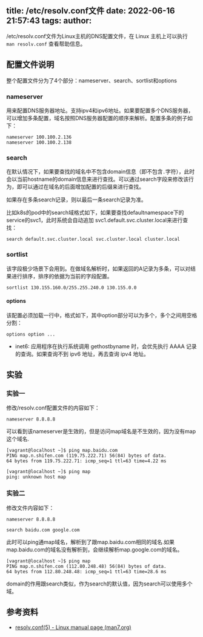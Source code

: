 title: /etc/resolv.conf文件
date: 2022-06-16 21:57:43
tags:
author:
---

/etc/resolv.conf文件为Linux主机的DNS配置文件，在 Linux 主机上可以执行 `man resolv.conf` 查看帮助信息。

## 配置文件说明

整个配置文件分为了4个部分：nameserver、search、sortlist和options

### nameserver

用来配置DNS服务器地址。支持ipv4和ipv6地址。如果要配置多个DNS服务器，可以增加多条配置，域名按照DNS服务器配置的顺序来解析。配置多条的例子如下：

```
nameserver 100.100.2.136
nameserver 100.100.2.138
```

### search

在默认情况下，如果要查找的域名中不包含domain信息（即不包含`.`字符），此时会以当前hostname的domain信息来进行查找。可以通过search字段来修改该行为，即可以通过在域名的后面增加配置的后缀来进行查找。

如果存在多条search记录，则以最后一条search记录为准。

比如k8s的pod中的search域格式如下，如果要查找defaultnamespace下的service的svc1，此时系统会自动追加 svc1.default.svc.cluster.local来进行查找：

```
search default.svc.cluster.local svc.cluster.local cluster.local
```

### sortlist

该字段极少场景下会用到。在做域名解析时，如果返回的A记录为多条，可以对结果进行排序，排序的依据为当前的字段配置。

```
sortlist 130.155.160.0/255.255.240.0 130.155.0.0
```

#### options

该配置必须加载一行中，格式如下，其中option部分可以为多个，多个之间用空格分割：

```
options option ...
```

- inet6: 应用程序在执行系统调用 gethostbyname 时，会优先执行 AAAA 记录的查询。如果查询不到 ipv6 地址，再去查询 ipv4 地址。

## 实验

### 实验一

修改/resolv.conf配置文件的内容如下：

```
nameserver 8.8.8.8
```

可以看到该nameserver是生效的，但是访问map域名是不生效的，因为没有map这个域名.

```
[vagrant@localhost ~]$ ping map.baidu.com
PING map.n.shifen.com (119.75.222.71) 56(84) bytes of data.
64 bytes from 119.75.222.71: icmp_seq=1 ttl=63 time=4.22 ms

[vagrant@localhost ~]$ ping map
ping: unknown host map
```

### 实验二

修改文件内容如下：

```
nameserver 8.8.8.8

search baidu.com google.com
```
此时可以ping通map域名，解析到了跟map.baidu.com相同的域名.如果map.baidu.com的域名没有解析到，会继续解析map.google.com的域名。

```
[vagrant@localhost ~]$ ping map
PING map.n.shifen.com (112.80.248.48) 56(84) bytes of data.
64 bytes from 112.80.248.48: icmp_seq=1 ttl=63 time=28.6 ms
```

domain的作用跟search类似，作为search的默认值，因为search可以使用多个域。

## 参考资料

- [resolv.conf(5) - Linux manual page (man7.org)](https://man7.org/linux/man-pages/man5/resolv.conf.5.html)
